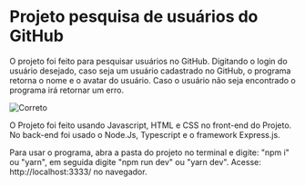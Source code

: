 # Projeto pesquisa de usuários do GitHub

O projeto foi feito para pesquisar usuários no GitHub. Digitando o login do usuário desejado, caso seja um usuário cadastrado no GitHub, o programa retorna o nome e o avatar do usuário. Caso o usuário não seja encontrado o programa irá retornar um erro.

![Correto](https://user-images.githubusercontent.com/69372874/152893213-71f6a7d9-573c-4257-9b5d-cd7e9f5628d2.png)

O Projeto foi feito usando Javascript, HTML e CSS no front-end do Projeto. No back-end foi usado o Node.Js, Typescript e o framework Express.js.

Para usar o programa, abra a pasta do projeto no terminal e digite: "npm i" ou "yarn", em seguida digite "npm run dev" ou "yarn dev". Acesse: http://localhost:3333/ no navegador.

